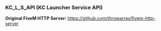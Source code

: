 
### KC_L_S_API (KC Launcher Service API)

__Original FiveM HTTP Server:__ https://github.com/throwarray/fivem-http-server
